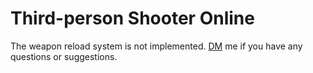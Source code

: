 # Third-person Shooter Online
The weapon reload system is not implemented.
[DM](https://discord.com/users/810853382193545227) me if you have any questions or suggestions.
